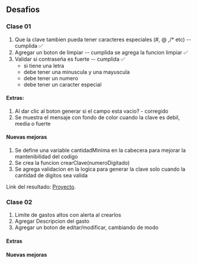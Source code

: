 ## Desafios

### Clase 01

1. Que la clave tambien pueda tener caracteres especiales (#, @ ,/* etc) -- cumplida ✅
2. Agregar un boton de limpiar -- cumplida se agrega la funcion limpiar ✅
3. Validar si contraseña es fuerte -- cumplida ✅
    - si tiene una letra
    - debe tener una minuscula y una mayuscula
    - debe tener un numero
    - debe tener un caracter especial

#### Extras:

1. Al dar clic al boton generar si el campo esta vacio? - corregido
2. Se muestra el mensaje con fondo de color cuando la clave es debil, media o fuerte


#### Nuevas mejoras

1. Se define una variable cantidadMinima en la cabecera para mejorar la mantenibilidad del codigo
2. Se crea la funcion crearClave(numeroDigitado)
3. Se agrega validacion en la logica para generar la clave solo cuando la cantidad de digitos sea valida

Link del resultado:
[Proyecto](https://sanchezluys.github.io/Inmersion-dev-javascript-proyecto-sep-2024/).


### Clase 02

1. Limite de gastos altos con alerta al crearlos
2. Agregar Descripcion del gasto
3. Agregar un boton de editar/modificar, cambiando de modo

#### Extras


#### Nuevas mejoras
